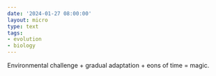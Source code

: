 ```yaml
---
date: '2024-01-27 08:00:00'
layout: micro
type: text
tags:
- evolution
- biology
---
```


Environmental challenge + gradual adaptation + eons of time = magic.

